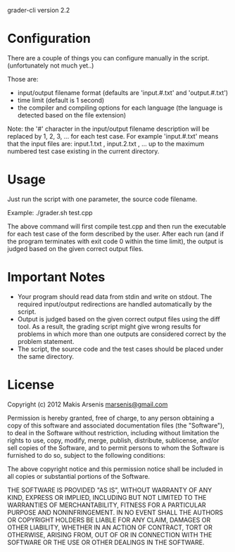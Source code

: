 grader-cli version 2.2

Configuration
=============

There are a couple of things you can configure manually in the script. (unfortunately not much yet..)

Those are:

* input/output filename format (defaults are 'input.#.txt' and	'output.#.txt')
* time limit (default is 1 second)
* the compiler and compiling options for each language (the language is detected based on the file extension)

Note: the '#' character in the input/output filename description will be replaced by 1, 2, 3, ... for each test case. For example 'input.#.txt' means that the input files are: input.1.txt , input.2.txt , ... up to the maximum numbered test case existing in the current directory.

Usage
=====

Just run the script with one parameter, the source code filename. 

Example: ./grader.sh test.cpp

The above command will first compile test.cpp and then run the executable for each test case of the form described by the user.
After each run (and if the program terminates with exit code 0 within the time limit), the output is judged based on the given correct output files.

Important Notes
===============

* Your program should read data from stdin and write on stdout. The required input/output redirections are handled automatically by the script.
* Output is judged based on the given correct output files using the diff tool. As a result, the grading script might give wrong results for problems in which more than one outputs are considered correct by the problem statement.
* The script, the source code and the test cases should be placed under the same directory.

License
=======

Copyright (c) 2012 Makis Arsenis marsenis@gmail.com

Permission is hereby granted, free of charge, to any person obtaining a copy
of this software and associated documentation files (the "Software"), to
deal in the Software without restriction, including without limitation the
rights to use, copy, modify, merge, publish, distribute, sublicense, and/or
sell copies of the Software, and to permit persons to whom the Software is
furnished to do so, subject to the following conditions:

The above copyright notice and this permission notice shall be included in
all copies or substantial portions of the Software.

THE SOFTWARE IS PROVIDED "AS IS", WITHOUT WARRANTY OF ANY KIND, EXPRESS OR
IMPLIED, INCLUDING BUT NOT LIMITED TO THE WARRANTIES OF MERCHANTABILITY,
FITNESS FOR A PARTICULAR PURPOSE AND NONINFRINGEMENT. IN NO EVENT SHALL THE
AUTHORS OR COPYRIGHT HOLDERS BE LIABLE FOR ANY CLAIM, DAMAGES OR OTHER
LIABILITY, WHETHER IN AN ACTION OF CONTRACT, TORT OR OTHERWISE, ARISING
FROM, OUT OF OR IN CONNECTION WITH THE SOFTWARE OR THE USE OR OTHER DEALINGS
IN THE SOFTWARE.
